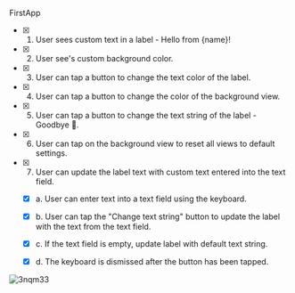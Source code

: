 FirstApp

- [X] 1. User sees custom text in a label - Hello from {name}!
- [X] 2. User see's custom background color.
- [X] 3. User can tap a button to change the text color of the label.
- [X] 4. User can tap a button to change the color of the background view.
- [X] 5. User can tap a button to change the text string of the label - Goodbye 👋.
- [X] 6. User can tap on the background view to reset all views to default settings.
- [X] 7. User can update the label text with custom text entered into the text field.
   - [X] a. User can enter text into a text field using the keyboard.
   - [X] b. User can tap the "Change text string" button to update the label with the text from the text field.
   - [X] c. If the text field is empty, update label with default text string.
   - [X] d. The keyboard is dismissed after the button has been tapped.
   
   
   
![3nqm33](https://user-images.githubusercontent.com/56281558/73512696-91f4bb80-43b8-11ea-929d-e20c218c8dc1.gif)
